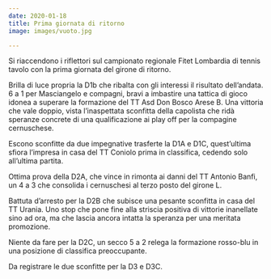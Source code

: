 ```yaml
---
date: 2020-01-18
title: Prima giornata di ritorno
image: images/vuoto.jpg

---
```


Si riaccendono i riflettori sul campionato regionale Fitet Lombardia di tennis tavolo con la prima giornata
del girone di ritorno.

Brilla di luce propria la D1b che ribalta con gli interessi il risultato dell’andata. 6 a 1 per Masciangelo e
compagni, bravi a imbastire una tattica di gioco idonea a superare la formazione del TT Asd Don Bosco
Arese B. Una vittoria che vale doppio, vista l’inaspettata sconfitta della capolista che ridà speranze concrete
di una qualificazione ai play off per la compagine cernuschese.

Escono sconfitte da due impegnative trasferte la D1A e D1C, quest’ultima sfiora l’impresa in casa del TT
Coniolo prima in classifica, cedendo solo all’ultima partita.

Ottima prova della D2A, che vince in rimonta ai danni del TT Antonio Banfi, un 4 a 3 che consolida i
cernuschesi al terzo posto del girone L.

Battuta d’arresto per la D2B che subisce una pesante sconfitta in casa del TT Urania. Uno stop che pone fine
alla striscia positiva di vittorie inanellate sino ad ora, ma che lascia ancora intatta la speranza per una
meritata promozione.

Niente da fare per la D2C, un secco 5 a 2 relega la formazione rosso-blu in una posizione di classifica
preoccupante.

Da registrare le due sconfitte per la D3 e D3C.
